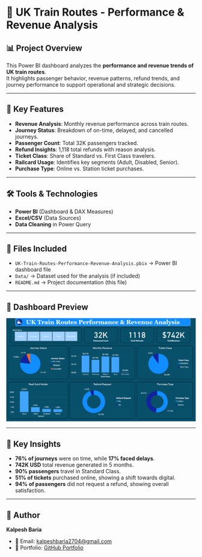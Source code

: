 # 🚆 UK Train Routes - Performance & Revenue Analysis

## 📊 Project Overview
This Power BI dashboard analyzes the **performance and revenue trends of UK train routes**.  
It highlights passenger behavior, revenue patterns, refund trends, and journey performance to support operational and strategic decisions.

---

## 🔑 Key Features
- **Revenue Analysis**: Monthly revenue performance across train routes.  
- **Journey Status**: Breakdown of on-time, delayed, and cancelled journeys.  
- **Passenger Count**: Total 32K passengers tracked.  
- **Refund Insights**: 1,118 total refunds with reason analysis.  
- **Ticket Class**: Share of Standard vs. First Class travelers.  
- **Railcard Usage**: Identifies key segments (Adult, Disabled, Senior).  
- **Purchase Type**: Online vs. Station ticket purchases.  

---

## 🛠 Tools & Technologies
- **Power BI** (Dashboard & DAX Measures)  
- **Excel/CSV** (Data Sources)  
- **Data Cleaning** in Power Query  

---

## 📂 Files Included
- `UK-Train-Routes-Performance-Revenue-Analysis.pbix` → Power BI dashboard file  
- `Data/` → Dataset used for the analysis (if included)  
- `README.md` → Project documentation (this file)  

---

## 📸 Dashboard Preview
![UK Train Routes Dashboard](Reail%20Project.PNG)

---

## 🚀 Key Insights
- **76% of journeys** were on time, while **17% faced delays**.  
- **742K USD** total revenue generated in 5 months.  
- **90% passengers** travel in Standard Class.  
- **51% of tickets** purchased online, showing a shift towards digital.  
- **94% of passengers** did not request a refund, showing overall satisfaction.  

---

## 👤 Author
**Kalpesh Baria**  
- 📧 Email: kalpeshbaria2704@gmail.com  
- 🔗 Portfolio: [GitHub Portfolio](https://github.com/Kalpesh-2704)  
